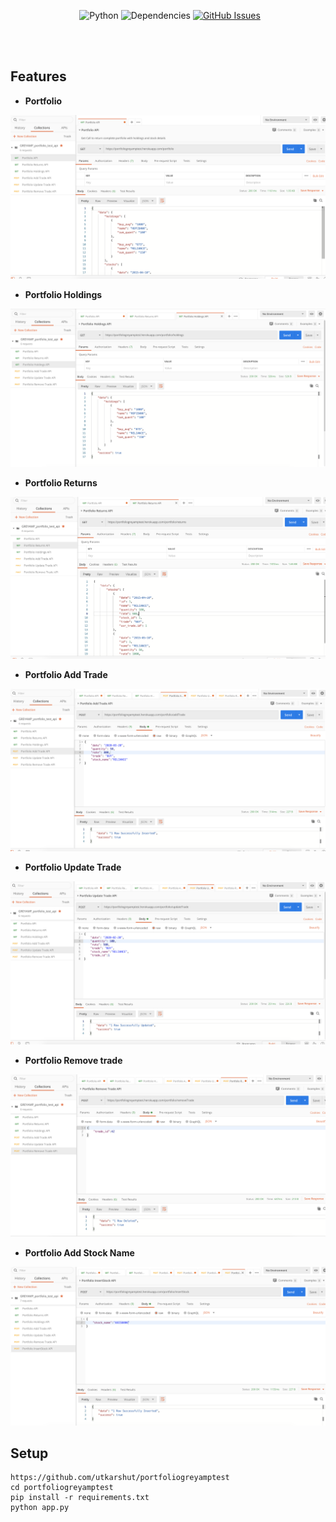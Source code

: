 &nbsp;&nbsp;&nbsp;&nbsp;&nbsp;&nbsp;&nbsp;&nbsp;&nbsp;&nbsp;&nbsp;&nbsp;&nbsp;
&nbsp;&nbsp;&nbsp;&nbsp;&nbsp;&nbsp;&nbsp;&nbsp;&nbsp;&nbsp;&nbsp;&nbsp;&nbsp;
![Python](https://img.shields.io/badge/python-v3.6-blue.svg)
![Dependencies](https://img.shields.io/badge/dependencies-up%20to%20date-brightgreen.svg)
[![GitHub Issues](https://img.shields.io/github/issues/anfederico/flaskex.svg)](https://github.com/utkarshut/portfoliogreyamptest/issues)

<br><br>


## Features

- **Portfolio**
<img src="./API_SAMPLE_IMAGES/portfolio.png" alt="Final Output"/>


- **Portfolio Holdings**
<img src="./API_SAMPLE_IMAGES/portfolio_holdings.png" alt="Final Output"/>


- **Portfolio Returns**
<img src="./API_SAMPLE_IMAGES/portfolio_returns.png" alt="Final Output"/>


- **Portfolio Add Trade**
<img src="./API_SAMPLE_IMAGES/portfolio_add_trade.png" alt="Final Output"/>


- **Portfolio Update Trade**
<img src="./API_SAMPLE_IMAGES/portfolio_update_trade.png" alt="Final Output"/>


- **Portfolio Remove trade**
<img src="./API_SAMPLE_IMAGES/portfolio_remove_trade.png" alt="Final Output"/>

- **Portfolio Add Stock Name**
<img src="./API_SAMPLE_IMAGES/portfolio_insert_stock_name.png" alt="Final Output"/>

## Setup
``` 
https://github.com/utkarshut/portfoliogreyamptest
cd portfoliogreyamptest
pip install -r requirements.txt
python app.py
```

